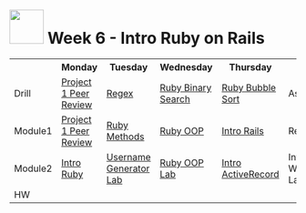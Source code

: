 # <img src="https://cloud.githubusercontent.com/assets/7833470/10899314/63829980-8188-11e5-8cdd-4ded5bcb6e36.png" height="60"> Week 6 - Intro Ruby on Rails

<table>
  <tr>
    <th></th>
    <th>Monday</th>
    <th>Tuesday</th>
    <th>Wednesday</th>
    <th>Thursday</th>
    <th>Friday</th>
  </tr>
  <tr>
    <td>Drill</td>
    <td><a href="./day-01/drill/">Project 1 Peer Review</a></td>
    <td><a href="./day-02/drill/">Regex</a></td>
    <td><a href="./day-03/drill/">Ruby Binary Search</a></td>
    <td><a href="./day-04/drill/">Ruby Bubble Sort</a></td>
    <td>Assessment</td>
  </tr>
  <tr>
    <td>Module1</td>
    <td><a href="./day-01/module-01/">Project 1 Peer Review</a></td>
    <td><a href="./day-02/module-01/">Ruby Methods</a></td>
    <td><a href="./day-03/module-01/">Ruby OOP</a></td>
    <td><a href="./day-04/module-01/">Intro Rails</a></td>
    <td>Review</td>
  </tr>
  <tr>
    <td>Module2</td>
    <td><a href="./day-01/module-02/">Intro Ruby</a></td>
    <td><a href="./day-02/module-02/">Username Generator Lab</a></td>
    <td><a href="./day-03/module-02/">Ruby OOP Lab</a></td>
    <td><a href="./day-04/module-02/">Intro ActiveRecord</a></td>
    <td>Intro Weekend Lab</td>
  </tr>
  <tr>
    <td>HW</td>
    <td></td>
    <td></td>
    <td></td>
    <td></td>
    <td></td>
  </tr>
</table>
